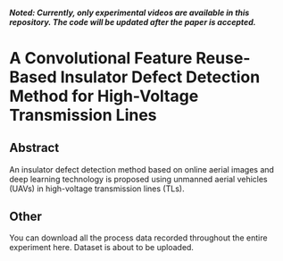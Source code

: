 ##### Noted: Currently, only experimental videos are available in this repository. The code will be updated after the paper is accepted.

# A Convolutional Feature Reuse-Based Insulator Defect Detection Method for High-Voltage Transmission Lines



## Abstract

An insulator defect detection method based on online aerial images and deep learning technology is proposed using unmanned aerial vehicles (UAVs) in high-voltage transmission lines (TLs). 



## Other

You can download all the process data recorded throughout the entire experiment here. Dataset is about to be uploaded.



